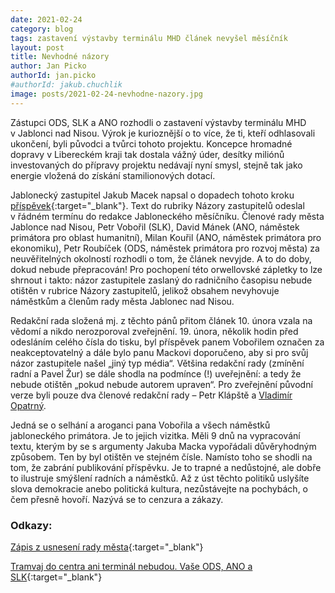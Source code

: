 ```yaml
---
date: 2021-02-24
category: blog
tags: zastavení výstavby terminálu MHD článek nevyšel měsíčník
layout: post
title: Nevhodné názory
author: Jan Picko
authorId: jan.picko
#authorId: jakub.chuchlik
image: posts/2021-02-24-nevhodne-nazory.jpg
---
```

Zástupci ODS, SLK a ANO rozhodli o zastavení výstavby terminálu MHD v Jablonci nad Nisou. Výrok je kurioznější o to více, že ti, kteří odhlasovali ukončení, byli původci a tvůrci tohoto projektu. Koncepce hromadné dopravy v Libereckém kraji tak dostala vážný úder, desítky miliónů investovaných do přípravy projektu nedávají nyní smysl, stejně tak jako energie vložená do získání stamilionových dotací. 

Jablonecký zastupitel Jakub Macek napsal o dopadech tohoto kroku [příspěvek](https://spolecneprojablonec.cz/tramvaj-do-centra-ani-terminal-nebudou-vase-ods-ano-slk){:target="_blank"}. Text do rubriky Názory zastupitelů odeslal v řádném termínu do redakce Jabloneckého měsíčníku. Členové rady města Jablonce nad Nisou, Petr Vobořil (SLK), David Mánek (ANO, náměstek primátora pro oblast humanitní), Milan Kouřil (ANO, náměstek primátora pro ekonomiku), Petr Roubíček (ODS, náměstek primátora pro rozvoj města) za neuvěřitelných okolností rozhodli o tom, že článek nevyjde. A to do doby, dokud nebude přepracován! Pro pochopení této orwellovské zápletky to lze shrnout i takto: názor zastupitele zaslaný do radničního časopisu nebude otištěn v rubrice Názory zastupitelů, jelikož obsahem nevyhovuje náměstkům a členům rady města Jablonec nad Nisou. 

Redakční rada složená mj. z těchto pánů přitom článek 10. února vzala na vědomí a nikdo nerozporoval zveřejnění. 19. února, několik hodin před odesláním celého čísla do tisku, byl příspěvek panem Vobořilem označen za neakceptovatelný a dále bylo panu Mackovi doporučeno, aby si pro svůj názor zastupitele našel „jiný typ média“. Většina redakční rady (zmínění radní a Pavel Žur) se dále shodla na podmínce (!) uveřejnění: a tedy že nebude otištěn „pokud nebude autorem upraven“. Pro zveřejnění původní verze byli pouze dva členové redakční rady – Petr Klápště a [Vladimír Opatrný](/lide/vladimir-opatrny). 

Jedná se o selhání a aroganci pana Vobořila a všech náměstků jabloneckého primátora. Je to jejich vizitka. Měli 9 dnů na vypracování textu, kterým by se s argumenty Jakuba Macka vypořádali důvěryhodným způsobem. Ten by byl otištěn ve stejném čísle. Namísto toho se shodli na tom, že zabrání publikování příspěvku. Je to trapné a nedůstojné, ale dobře to ilustruje smýšlení radních a náměstků. Až z úst těchto politiků uslyšíte slova demokracie anebo politická kultura, nezůstávejte na pochybách, o čem přesně hovoří. Nazývá se to cenzura a zákazy.

### Odkazy:
[Zápis z usnesení rady města](https://www.mestojablonec.cz/cs/samosprava/rada-mesta/2021/rada-19-01-2021/zapis-z-rady-03-2021.html){:target="_blank"}

[Tramvaj do centra ani terminál nebudou. Vaše ODS, ANO a SLK](https://spolecneprojablonec.cz/tramvaj-do-centra-ani-terminal-nebudou-vase-ods-ano-slk){:target="_blank"}

